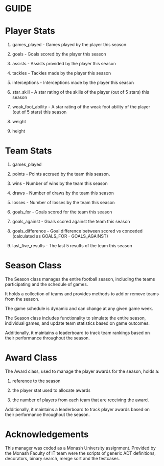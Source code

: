 # GUIDE

# Player Stats

  1. games_played - Games played by the player this season

  2. goals - Goals scored by the player this season

  3. assists - Assists provided by the player this season

  4. tackles - Tackles made by the player this season

  5. interceptions - Interceptions made by the player this season

  6. star_skill - A star rating of the skills of the player (out of 5 stars) this season

  7. weak_foot_ability - A star rating of the weak foot ability of the player (out of 5 stars) this season

  8. weight

  9. height

# Team Stats

  1. games_played

  2. points - Points accrued by the team this season.

  3. wins - Number of wins by the team this season

  4. draws - Number of draws by the team this season

  5. losses - Number of losses by the team this season

  6. goals_for - Goals scored for the team this season

  7. goals_against - Goals scored against the team this season

  8. goals_difference - Goal difference between scored vs conceded (calculated as GOALS_FOR - GOALS_AGAINST)

  9. last_five_results - The last 5 results of the team this season

# Season Class

The Season class manages the entire football season, including the teams participating and the schedule of games.

It holds a collection of teams and provides methods to add or remove teams from the season.

The game schedule is dynamic and can change at any given game week.

The Season class includes functionality to simulate the entire season, individual games, and update team statistics based on game outcomes.

Additionally, it maintains a leaderboard to track team rankings based on their performance throughout the season.

# Award Class

The Award class, used to manage the player awards for the season, holds a:

  1. reference to the season

  2. the player stat used to allocate awards

  3. the number of players from each team that are receiving the award.

Additionally, it maintains a leaderboard to track player awards based on their performance throughout the season.

# Acknowledgements

This manager was coded as a Monash University assignment. Provided by the Monash Faculty of IT team were the scripts of generic ADT definitions, decorators, binary search, merge sort and the testcases.
